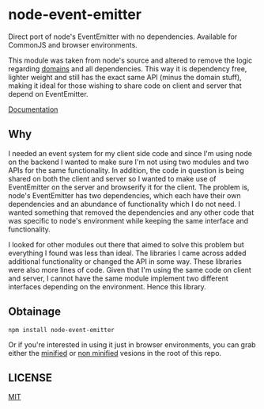 # node-event-emitter

Direct port of node's EventEmitter with no dependencies. Available for CommonJS and browser environments.

This module was taken from node's source and altered to remove the logic regarding [domains](http://nodejs.org/api/domain.html) and all dependencies. This way it is dependency free, lighter weight and still has the exact same API (minus the domain stuff), making it ideal for those wishing to share code on client and server that depend on EventEmitter.

[Documentation](http://nodejs.org/api/events.html)

## Why

I needed an event system for my client side code and since I'm using node on the backend I wanted to make sure I'm not using two modules and two APIs for the same functionality. In addition, the code in question is being shared on both the client and server so I wanted to make use of EventEmitter on the server and browserify it for the client. The problem is, node's EventEmitter has two dependencies, which each have their own dependencies and an abundance of functionality which I do not need. I wanted something that removed the dependencies and any other code that was specific to node's environment while keeping the same interface and functionality.

I looked for other modules out there that aimed to solve this problem but everything I found was less than ideal. The libraries I came across added additional functionality or changed the API in some way. These libraries were also more lines of code. Given that I'm using the same code on client and server, I cannot have the same module implement two different interfaces depending on the environment. Hence this library.

## Obtainage

`npm install node-event-emitter`

Or if you're interested in using it just in browser environments, you can grab either the [minified](https://github.com/benjreinhart/node-event-emitter/blob/master/event_emitter.min.js) or [non minified](https://github.com/benjreinhart/node-event-emitter/blob/master/event_emitter.js) vesions in the root of this repo.

## LICENSE

[MIT](https://github.com/phriendlyinfo/skyskraper/blob/master/LICENSE.txt)
